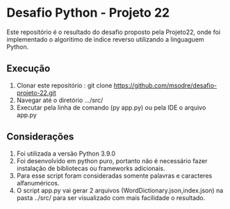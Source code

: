 # Desafio Python - Projeto 22

Este repositório é o resultado do desafio proposto pela Projeto22, onde foi implementado o algoritimo de indice reverso utilizando a linguaguem Python. 

## Execução

1. Clonar este repositório : git clone https://github.com/msodre/desafio-projeto-22.git
2. Navegar até o diretório .../src/
3. Executar pela linha de comando (py app.py) ou pela IDE o arquivo app.py 

## Considerações

1. Foi utilizada a versão Python 3.9.0 
2. Foi desenvolvido em python puro, portanto não é necessário fazer instalação de bibliotecas ou frameworks adicionais. 
3. Para esse script foram consideradas somente palavras e caracteres alfanuméricos.
4. O script app.py vai gerar 2 arquivos (WordDictionary.json,index.json) na pasta ../src/ para ser visualizado com mais facilidade o resultado. 
